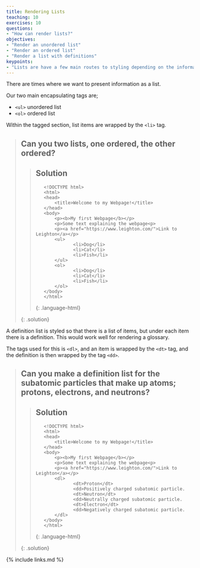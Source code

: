 ```yaml
---
title: Rendering Lists
teaching: 10
exercises: 10
questions:
- "How can render lists?"
objectives:
- "Render an unordered list"
- "Render an ordered list"
- "Render a list with definitions"
keypoints:
- "Lists are have a few main routes to styling depending on the information you are trying to convey."
---
```


There are times where we want to present information as a list.

Our two main encapsulating tags are;

- ```<ul>``` unordered list
- ```<ol>``` ordered list

Within the tagged section, list items are wrapped by the ```<li>``` tag.

> ## Can you two lists, one ordered, the other ordered?
>
>
> > ## Solution 
> > ~~~
> >    <!DOCTYPE html>
> >    <html>
> >    <head>
> >        <title>Welcome to my Webpage!</title>
> >    </head>
> >    <body>
> >        <p><b>My first Webpage</b></p>
> >        <p>Some text explaining the webpage<p>
> >        <p><a href="https://www.leighton.com/">Link to Leighton</a></p>
> >        <ul>
> >               <li>Dog</li>
> >               <li>Cat</li>
> >               <li>Fish</li>
> >        </ul>
> >        <ol>
> >               <li>Dog</li>
> >               <li>Cat</li>
> >               <li>Fish</li>
> >        </ol>
> >    </body>
> >    </html>
> > ~~~
> > {: .language-html}
> > 
> {: .solution}
>

A definition list is styled so that there is a list of items, but under each item there is a definition. This would work well for
rendering a glossary.

The tags used for this is ```<dl>```, and an item is wrapped by the ```<dt>``` tag, and the definition is then wrapped by the tag ```<dd>```.

> ## Can you make a definition list for the subatomic particles that make up atoms; protons, electrons, and neutrons?
>
>
> > ## Solution 
> > ~~~
> >    <!DOCTYPE html>
> >    <html>
> >    <head>
> >        <title>Welcome to my Webpage!</title>
> >    </head>
> >    <body>
> >        <p><b>My first Webpage</b></p>
> >        <p>Some text explaining the webpage<p>
> >        <p><a href="https://www.leighton.com/">Link to Leighton</a></p>
> >        <dl>
> >               <dt>Proton</dt>
> >               <dd>Positively charged subatomic particle.
> >               <dt>Neutron</dt>
> >               <dd>Neutrally charged subatomic particle.
> >               <dt>Electron</dt>
> >               <dd>Negatively charged subatomic particle.
> >        </dl>
> >    </body>
> >    </html>
> > ~~~
> > {: .language-html}
> > 
> {: .solution}
>

{% include links.md %}
